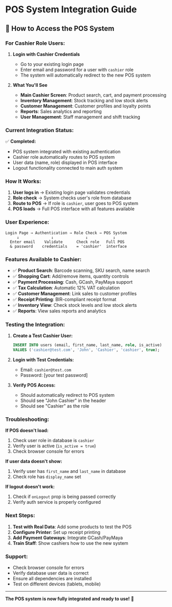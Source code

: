 # POS System Integration Guide

## 🚀 How to Access the POS System

### **For Cashier Role Users:**

1. **Login with Cashier Credentials**
   - Go to your existing login page
   - Enter email and password for a user with `cashier` role
   - The system will automatically redirect to the new POS system

2. **What You'll See**
   - **Main Cashier Screen**: Product search, cart, and payment processing
   - **Inventory Management**: Stock tracking and low stock alerts
   - **Customer Management**: Customer profiles and loyalty points
   - **Reports**: Sales analytics and reporting
   - **User Management**: Staff management and shift tracking

### **Current Integration Status:**

✅ **Completed:**
- POS system integrated with existing authentication
- Cashier role automatically routes to POS system
- User data (name, role) displayed in POS interface
- Logout functionality connected to main auth system

### **How It Works:**

1. **User logs in** → Existing login page validates credentials
2. **Role check** → System checks user's role from database
3. **Route to POS** → If role is `cashier`, user goes to POS system
4. **POS loads** → Full POS interface with all features available

### **User Experience:**

```
Login Page → Authentication → Role Check → POS System
     ↓              ↓              ↓           ↓
  Enter email    Validate      Check role   Full POS
  & password    credentials    = 'cashier'  interface
```

### **Features Available to Cashier:**

- ✅ **Product Search**: Barcode scanning, SKU search, name search
- ✅ **Shopping Cart**: Add/remove items, quantity controls
- ✅ **Payment Processing**: Cash, GCash, PayMaya support
- ✅ **Tax Calculation**: Automatic 12% VAT calculation
- ✅ **Customer Management**: Link sales to customer profiles
- ✅ **Receipt Printing**: BIR-compliant receipt format
- ✅ **Inventory View**: Check stock levels and low stock alerts
- ✅ **Reports**: View sales reports and analytics

### **Testing the Integration:**

1. **Create a Test Cashier User:**
   ```sql
   INSERT INTO users (email, first_name, last_name, role, is_active) 
   VALUES ('cashier@test.com', 'John', 'Cashier', 'cashier', true);
   ```

2. **Login with Test Credentials:**
   - Email: `cashier@test.com`
   - Password: [your test password]

3. **Verify POS Access:**
   - Should automatically redirect to POS system
   - Should see "John Cashier" in the header
   - Should see "Cashier" as the role

### **Troubleshooting:**

**If POS doesn't load:**
1. Check user role in database is `cashier`
2. Verify user is active (`is_active = true`)
3. Check browser console for errors

**If user data doesn't show:**
1. Verify user has `first_name` and `last_name` in database
2. Check role has `display_name` set

**If logout doesn't work:**
1. Check if `onLogout` prop is being passed correctly
2. Verify auth service is properly configured

### **Next Steps:**

1. **Test with Real Data**: Add some products to test the POS
2. **Configure Printer**: Set up receipt printing
3. **Add Payment Gateways**: Integrate GCash/PayMaya
4. **Train Staff**: Show cashiers how to use the new system

### **Support:**

- Check browser console for errors
- Verify database user data is correct
- Ensure all dependencies are installed
- Test on different devices (tablets, mobile)

---

**The POS system is now fully integrated and ready to use!** 🎉


